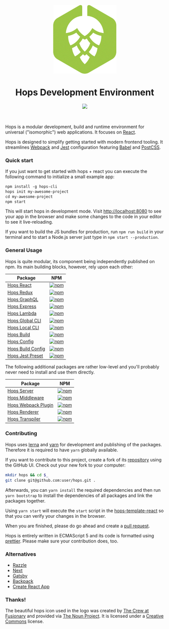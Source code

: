 <p align="center">
  <img
    width="200"
    height="217"
    src="https://github.com/xing/hops/blob/master/logo.png?raw=true"
  />
</p>

<h1 align="center">Hops Development Environment</h1>

<p align="center">
  <a href="https://travis-ci.org/xing/hops">
    <img src="https://img.shields.io/travis/xing/hops.svg">
  </a>
</p>
<p>&nbsp;</p>

Hops is a modular development, build and runtime environment for universal ("isomorphic") web applications. It focuses on [React](https://facebook.github.io/react/).

Hops is designed to simplify getting started with modern frontend tooling. It streamlines [Webpack](https://webpack.js.org) and [Jest](https://facebook.github.io/jest/) configuration featuring [Babel](https://babeljs.io) and [PostCSS](http://postcss.org).

### Quick start

If you just want to get started with hops + react you can execute the following command to initialize a small example app:

```shell
npm install -g hops-cli
hops init my-awesome-project
cd my-awesome-project
npm start
```

This will start hops in development mode. Visit [http://localhost:8080](http://localhost:8080) to see your app in the browser and make some changes to the code in your editor to see it live-reloading.

If you want to build the JS bundles for production, run `npm run build` in your terminal and to start a Node.js server just type in `npm start --production`.

### General Usage

Hops is quite modular, its component being independently published on npm. Its main building blocks, however, rely upon each other:

| Package                                                                             | NPM                                                                                                           |
| ----------------------------------------------------------------------------------- | ------------------------------------------------------------------------------------------------------------- |
| [Hops React](https://github.com/xing/hops/tree/master/packages/react)               | [![npm](https://img.shields.io/npm/v/hops-react.svg)](https://www.npmjs.com/package/hops-react)               |
| [Hops Redux](https://github.com/xing/hops/tree/master/packages/redux)               | [![npm](https://img.shields.io/npm/v/hops-redux.svg)](https://www.npmjs.com/package/hops-redux)               |
| [Hops GraphQL](https://github.com/xing/hops/tree/master/packages/graphql)           | [![npm](https://img.shields.io/npm/v/hops-graphql.svg)](https://www.npmjs.com/package/hops-graphql)           |
| [Hops Express](https://github.com/xing/hops/tree/master/packages/express)           | [![npm](https://img.shields.io/npm/v/hops-express.svg)](https://www.npmjs.com/package/hops-express)           |
| [Hops Lambda](https://github.com/xing/hops/tree/master/packages/lambda)             | [![npm](https://img.shields.io/npm/v/hops-lambda.svg)](https://www.npmjs.com/package/hops-lambda)             |
| [Hops Global CLI](https://github.com/xing/hops/tree/master/packages/cli)            | [![npm](https://img.shields.io/npm/v/hops-cli.svg)](https://www.npmjs.com/package/hops-cli)                   |
| [Hops Local CLI](https://github.com/xing/hops/tree/master/packages/local-cli)       | [![npm](https://img.shields.io/npm/v/hops-local-cli.svg)](https://www.npmjs.com/package/hops-local-cli)       |
| [Hops Build](https://github.com/xing/hops/tree/master/packages/build)               | [![npm](https://img.shields.io/npm/v/hops-build.svg)](https://www.npmjs.com/package/hops-build)               |
| [Hops Config](https://github.com/xing/hops/tree/master/packages/config)             | [![npm](https://img.shields.io/npm/v/hops-config.svg)](https://www.npmjs.com/package/hops-config)             |
| [Hops Build Config](https://github.com/xing/hops/tree/master/packages/build-config) | [![npm](https://img.shields.io/npm/v/hops-build-config.svg)](https://www.npmjs.com/package/hops-build-config) |
| [Hops Jest Preset](https://github.com/xing/hops/tree/master/packages/jest-preset)   | [![npm](https://img.shields.io/npm/v/jest-preset-hops.svg)](https://www.npmjs.com/package/jest-preset-hops)   |

The following additional packages are rather low-level and you'll probably never need to install and use them directly.

| Package                                                                         | NPM                                                                                                       |
| ------------------------------------------------------------------------------- | --------------------------------------------------------------------------------------------------------- |
| [Hops Server](https://github.com/xing/hops/tree/master/packages/server)         | [![npm](https://img.shields.io/npm/v/hops-server.svg)](https://www.npmjs.com/package/hops-server)         |
| [Hops Middleware](https://github.com/xing/hops/tree/master/packages/middleware) | [![npm](https://img.shields.io/npm/v/hops-middleware.svg)](https://www.npmjs.com/package/hops-middleware) |
| [Hops Webpack Plugin](https://github.com/xing/hops/tree/master/packages/plugin) | [![npm](https://img.shields.io/npm/v/hops-plugin.svg)](https://www.npmjs.com/package/hops-plugin)         |
| [Hops Renderer](https://github.com/xing/hops/tree/master/packages/renderer)     | [![npm](https://img.shields.io/npm/v/hops-renderer.svg)](https://www.npmjs.com/package/hops-renderer)     |
| [Hops Transpiler](https://github.com/xing/hops/tree/master/packages/transpiler) | [![npm](https://img.shields.io/npm/v/hops-transpiler.svg)](https://www.npmjs.com/package/hops-transpiler) |

### Contributing

Hops uses [lerna](https://github.com/lerna/lerna) and [yarn](https://yarnpkg.com/en/) for development and publishing of the packages. Therefore it is required to have `yarn` globally available.

If you want to contribute to this project, create a fork of its [repository](https://github.com/xing/hops/fork) using the GitHub UI. Check out your new fork to your computer:

```bash
mkdir hops && cd $_
git clone git@github.com:user/hops.git .
```

Afterwards, you can `yarn install` the required dependencies and then run `yarn bootstrap` to install the dependencies of all packages and link the packages together.

Using `yarn start` will execute the `start` script in the [hops-template-react](https://github.com/xing/hops/tree/master/packages/template-react) so that you can verify your changes in the browser.

When you are finished, please do go ahead and create a [pull request](https://help.github.com/articles/creating-a-pull-request/).

Hops is entirely written in ECMAScript 5 and its code is formatted using [prettier](https://prettier.io). Please make sure your contribution does, too.

### Alternatives

* [Razzle](https://github.com/jaredpalmer/razzle)
* [Next](https://github.com/zeit/next.js/)
* [Gatsby](https://github.com/gatsbyjs/gatsby)
* [Backpack](https://github.com/palmerhq/backpack)
* [Create React App](https://github.com/facebookincubator/create-react-app)

### Thanks!

The beautiful hops icon used in the logo was created by [The Crew at Fusionary](https://thenounproject.com/fusionary/) and provided via [The Noun Project](https://thenounproject.com/term/hops/9254/). It is licensed under a [Creative Commons](http://creativecommons.org/licenses/by/3.0/us/) license.
